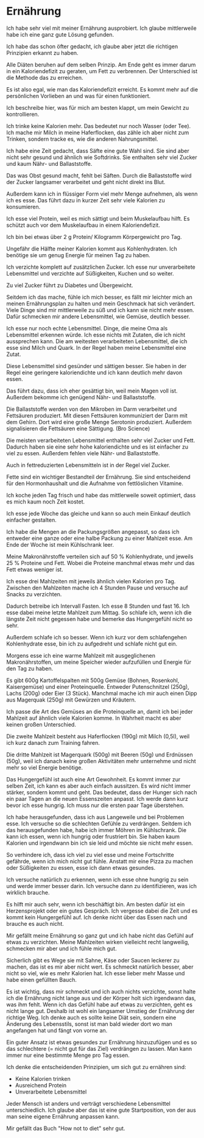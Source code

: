 # Ernährung

Ich habe sehr viel mit meiner Ernährung ausprobiert. Ich glaube mittlerweile habe ich eine ganz gute Lösung gefunden.

Ich habe das schon öfter gedacht, ich glaube aber jetzt die richtigen Prinzipien erkannt zu haben.

Alle Diäten beruhen auf dem selben Prinzip. Am Ende geht es immer darum in ein Kaloriendefizit zu geraten, um Fett zu verbrennen. Der Unterschied ist die Methode das zu erreichen. 

Es ist also egal, wie man das Kaloriendefizit erreicht. Es kommt mehr auf die persönlichen Vorlieben an und was für einen funktioniert.

Ich beschreibe hier, was für mich am besten klappt, um mein Gewicht zu kontrollieren.

Ich trinke keine Kalorien mehr. Das bedeutet nur noch Wasser (oder Tee). Ich mache mir Milch in meine Haferflocken, das zähle ich aber nicht zum Trinken, sondern tracke es, wie die anderen Nahrungsmittel.

Ich habe eine Zeit gedacht, dass Säfte eine gute Wahl sind. Sie sind aber nicht sehr gesund und ähnlich wie Softdrinks. Sie enthalten sehr viel Zucker und kaum Nähr- und Ballaststoffe.

Das was Obst gesund macht, fehlt bei Säften. Durch die Ballaststoffe wird der Zucker langsamer verarbeitet und geht nicht direkt ins Blut.

Außerdem kann ich in flüssiger Form viel mehr Menge aufnehmen, als wenn ich es esse. Das führt dazu in kurzer Zeit sehr viele Kalorien zu konsumieren.

Ich esse viel Protein, weil es mich sättigt und beim Muskelaufbau hilft. Es schützt auch vor dem Muskelaufbau in einem Kaloriendefizit.

Ich bin bei etwas über 2 g Protein/ Kilogramm Körpergewicht pro Tag.

Ungefähr die Hälfte meiner Kalorien kommt aus Kohlenhydraten. Ich benötige sie um genug Energie für meinen Tag zu haben. 

Ich verzichte komplett auf zusätzlichen Zucker. Ich esse nur unverarbeitete Lebensmittel und verzichte auf Süßigkeiten, Kuchen und so weiter.

Zu viel Zucker führt zu Diabetes und Übergewicht.

Seitdem ich das mache, fühle ich mich besser, es fällt mir leichter mich an meinen Ernährungsplan zu halten und mein Geschmack hat sich verändert. Viele Dinge sind mir mittlerweile zu süß und ich kann sie nicht mehr essen. Dafür schmecken mir andere Lebensmittel, wie Gemüse, deutlich besser.

Ich esse nur noch echte Lebensmittel. Dinge, die meine Oma als Lebensmittel erkennen würde. Ich esse nichts mit Zutaten, die ich nicht aussprechen kann. Die am weitesten verarbeiteten Lebensmittel, die ich esse sind Milch und Quark. In der Regel haben meine Lebensmittel eine Zutat.

Diese Lebensmittel sind gesünder und sättigen besser. Sie haben in der Regel eine geringere kaloriendichte und ich kann deutlich mehr davon essen.

Das führt dazu, dass ich eher gesättigt bin, weil mein Magen voll ist. Außerdem bekomme ich genügend Nähr- und Ballaststoffe.

Die Ballaststoffe werden von den Mikroben im Darm verarbeitet und Fettsäuren produziert. Mit diesen Fettsäuren kommuniziert der Darm mit dem Gehirn. Dort wird eine große Menge Serotonin produziert. Außerdem signalisieren die Fettsäuren eine Sättigung. (Bro Science)

Die meisten verarbeiteten Lebensmittel enthalten sehr viel Zucker und Fett. Dadurch haben sie eine sehr hohe kaloriendichte und es ist einfacher zu viel zu essen. Außerdem fehlen viele Nähr- und Ballaststoffe. 

Auch in fettreduzierten Lebensmitteln ist in der Regel viel Zucker.

Fette sind ein wichtiger Bestandteil der Ernährung. Sie sind entscheidend für den Hormonhaushalt und die Aufnahme von fettlöslichen Vitamine.

Ich koche jeden Tag frisch und habe das mittlerweile soweit optimiert, dass es mich kaum noch Zeit kostet.

Ich esse jede Woche das gleiche und kann so auch mein Einkauf deutlich einfacher gestalten.

Ich habe die Mengen an die Packungsgrößen angepasst, so dass ich entweder eine ganze oder eine halbe Packung zu einer Mahlzeit esse. Am Ende der Woche ist mein Kühlschrank leer.

Meine Makronährstoffe verteilen sich auf 50 % Kohlenhydrate, und jeweils 25 % Proteine und Fett. Wobei die Proteine manchmal etwas mehr und das Fett etwas weniger ist.

Ich esse drei Mahlzeiten mit jeweils ähnlich vielen Kalorien pro Tag. Zwischen den Mahlzeiten mache ich 4 Stunden Pause und versuche auf Snacks zu verzichten.

Dadurch betreibe ich Intervall Fasten. Ich esse 8 Stunden und fast 16. Ich esse dabei meine letzte Mahlzeit zum Mittag. So schlafe ich, wenn ich die längste Zeit nicht gegessen habe und bemerke das Hungergefühl nicht so sehr.

Außerdem schlafe ich so besser. Wenn ich kurz vor dem schlafengehen Kohlenhydrate esse, bin ich zu aufgedreht und schlafe nicht gut ein.

Morgens esse ich eine warme Mahlzeit mit ausgeglichenen Makronährstoffen, um meine Speicher wieder aufzufüllen und Energie für den Tag zu haben.

Es gibt 600g Kartoffelspalten mit 500g Gemüse (Bohnen, Rosenkohl, Kaisergemüse) und einer Proteinquelle. Entweder Putenschnitzel (250g), Lachs (200g) oder Eier (3 Stück). Manchmal mache ich mir auch einen Dipp aus Magerquak (250g) mit Gewürzen und Kräutern.

Ich passe die Art des Gemüses an die Proteinquelle an, damit ich bei jeder Mahlzeit auf ähnlich viele Kalorien komme. In Wahrheit macht es aber keinen großen Unterschied.

Die zweite Mahlzeit besteht aus Haferflocken (190g) mit Milch (0,5l), weil ich kurz danach zum Training fahren.

Die dritte Mahlzeit ist Magerquark (500g) mit Beeren (50g) und Erdnüssen (50g), weil ich danach keine großen Aktivitäten mehr unternehme und nicht mehr so viel Energie benötige.

Das Hungergefühl ist auch eine Art Gewohnheit. Es kommt immer zur selben Zeit, ich kann es aber auch einfach aussitzen. Es wird nicht immer stärker, sondern kommt und geht. Das bedeutet, dass der Hunger sich nach ein paar Tagen an die neuen Essenszeiten anpasst. Ich werde dann kurz bevor ich esse hungrig. Ich muss nur die ersten paar Tage überstehen.

Ich habe herausgefunden, dass ich aus Langeweile und bei Problemen esse. Ich versuche so die schlechten Gefühle zu verdrängen. Seitdem ich das herausgefunden habe, habe ich immer Möhren im Kühlschrank. Die kann ich essen, wenn ich hungrig oder frustriert bin. Sie haben kaum Kalorien und irgendwann bin ich sie leid und möchte sie nicht mehr essen.

So verhindere ich, dass ich viel zu viel esse und meine Fortschritte gefährde, wenn ich mich nicht gut fühle. Anstatt mir eine Pizza zu machen oder Süßigkeiten zu essen, esse ich dann etwas gesundes.

Ich versuche natürlich zu erkennen, wenn ich esse ohne hungrig zu sein und werde immer besser darin. Ich versuche dann zu identifizieren, was ich wirklich brauche. 

Es hilft mir auch sehr, wenn ich beschäftigt bin. Am besten dafür ist ein Herzensprojekt oder ein gutes Gespräch. Ich vergesse dabei die Zeit und es kommt kein Hungergefühl auf. Ich denke nicht über das Essen nach und brauche es auch nicht.

Mir gefällt meine Ernährung so ganz gut und ich habe nicht das Gefühl auf etwas zu verzichten. Meine Mahlzeiten wirken vielleicht recht langweilig, schmecken mir aber und ich  fühle mich gut.

Sicherlich gibt es Wege sie mit Sahne, Käse oder Saucen leckerer zu machen, das ist es mir aber nicht wert. Es schmeckt natürlich besser, aber nicht so viel, wie es mehr Kalorien hat. Ich esse lieber mehr Masse und habe einen gefüllten Bauch.

Es ist wichtig, dass mir schmeckt und ich auch nichts verzichte, sonst halte ich die Ernährung nicht lange aus und der Körper holt sich irgendwann das, was ihm fehlt. Wenn ich das Gefühl habe auf etwas zu verzichten, geht es nicht lange gut. Deshalb ist wohl ein langsamer Umstieg der Ernährung der richtige Weg. Ich denke auch es sollte keine Diät sein, sondern eine Änderung des Lebensstils, sonst ist man bald wieder dort wo man angefangen hat und fängt von vorne an.

Ein guter Ansatz ist etwas gesundes zur Ernährung hinzuzufügen und es so das schlechtere (= nicht gut für das Ziel) verdrängen zu lassen. Man kann immer nur eine bestimmte Menge pro Tag essen.

Ich denke die entscheidenden Prinzipien, um sich gut zu ernähren sind:

- Keine Kalorien trinken
- Ausreichend Protein
- Unverarbeitete Lebensmittel

Jeder Mensch ist anders und verträgt verschiedene Lebensmittel unterschiedlich. Ich glaube aber das ist eine gute Startposition, von der aus man seine eigene Ernährung anpassen kann.

Mir gefällt das Buch "How not to diet" sehr gut.
